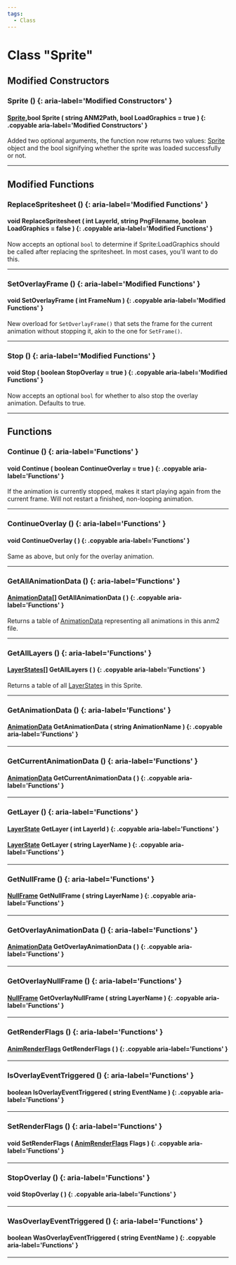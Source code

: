 ```yaml
---
tags:
  - Class
---
```

# Class "Sprite"

## Modified Constructors

### Sprite () {: aria-label='Modified Constructors' }
#### [Sprite](Sprite.md),bool Sprite ( string ANM2Path, bool LoadGraphics = true ) {: .copyable aria-label='Modified Constructors' }

Added two optional arguments, the function now returns two values: [Sprite](Sprite.md) object and the bool signifying whether the sprite was loaded successfully or not.
___
## Modified Functions

### ReplaceSpritesheet () {: aria-label='Modified Functions' }
#### void ReplaceSpritesheet ( int LayerId, string PngFilename, boolean LoadGraphics = false ) {: .copyable aria-label='Modified Functions' }
Now accepts an optional `bool` to determine if Sprite:LoadGraphics should be called after replacing the spritesheet. In most cases, you'll want to do this.

___
### SetOverlayFrame () {: aria-label='Modified Functions' }
#### void SetOverlayFrame ( int FrameNum ) {: .copyable aria-label='Modified Functions' }
New overload for `SetOverlayFrame()` that sets the frame for the current animation without stopping it, akin to the one for `SetFrame()`.

___
### Stop () {: aria-label='Modified Functions' }
#### void Stop ( boolean StopOverlay = true ) {: .copyable aria-label='Modified Functions' }
Now accepts an optional `bool` for whether to also stop the overlay animation. Defaults to true.

___

## Functions

### Continue () {: aria-label='Functions' }
#### void Continue ( boolean ContinueOverlay = true ) {: .copyable aria-label='Functions' }
If the animation is currently stopped, makes it start playing again from the current frame. Will not restart a finished, non-looping animation.

___
### ContinueOverlay () {: aria-label='Functions' }
#### void ContinueOverlay ( ) {: .copyable aria-label='Functions' }
Same as above, but only for the overlay animation.

___
### GetAllAnimationData () {: aria-label='Functions' }
#### [AnimationData](AnimationData.md)[] GetAllAnimationData ( ) {: .copyable aria-label='Functions' }
Returns a table of [AnimationData](AnimationData.md) representing all animations in this anm2 file.

___
### GetAllLayers () {: aria-label='Functions' }
#### [LayerStates](LayerState.md)[] GetAllLayers ( ) {: .copyable aria-label='Functions' }
Returns a table of all [LayerStates](LayerState.md) in this Sprite.

___
### GetAnimationData () {: aria-label='Functions' }
#### [AnimationData](AnimationData.md) GetAnimationData ( string AnimationName ) {: .copyable aria-label='Functions' }

___
### GetCurrentAnimationData () {: aria-label='Functions' }
#### [AnimationData](AnimationData.md) GetCurrentAnimationData ( ) {: .copyable aria-label='Functions' }

___
### GetLayer () {: aria-label='Functions' }
#### [LayerState](LayerState.md) GetLayer ( int LayerId ) {: .copyable aria-label='Functions' }
#### [LayerState](LayerState.md) GetLayer ( string LayerName ) {: .copyable aria-label='Functions' }

___
### GetNullFrame () {: aria-label='Functions' }
#### [NullFrame](NullFrame.md) GetNullFrame ( string LayerName ) {: .copyable aria-label='Functions' }

___
### GetOverlayAnimationData () {: aria-label='Functions' }
#### [AnimationData](AnimationData.md) GetOverlayAnimationData ( ) {: .copyable aria-label='Functions' }

___
### GetOverlayNullFrame () {: aria-label='Functions' }
#### [NullFrame](NullFrame.md) GetOverlayNullFrame ( string LayerName ) {: .copyable aria-label='Functions' }

___
### GetRenderFlags () {: aria-label='Functions' }
#### [AnimRenderFlags](enums/AnimRenderFlags.md) GetRenderFlags ( ) {: .copyable aria-label='Functions' }

___
### IsOverlayEventTriggered () {: aria-label='Functions' }
#### boolean IsOverlayEventTriggered ( string EventName ) {: .copyable aria-label='Functions' }

___
### SetRenderFlags () {: aria-label='Functions' }
#### void SetRenderFlags ( [AnimRenderFlags](enums/AnimRenderFlags.md) Flags ) {: .copyable aria-label='Functions' }

___
### StopOverlay () {: aria-label='Functions' }
#### void StopOverlay ( ) {: .copyable aria-label='Functions' }

___
### WasOverlayEventTriggered () {: aria-label='Functions' }
#### boolean WasOverlayEventTriggered ( string EventName ) {: .copyable aria-label='Functions' }

___
